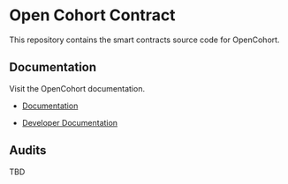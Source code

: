 # Open Cohort Contract

This repository contains the smart contracts source code for OpenCohort.

## Documentation

Visit the OpenCohort documentation.

- [Documentation](https://docs.silicon.network/about/opencohort)

- [Developer Documentation](https://docs.silicon.network/about/opencohort/build-on-opencohort/developer)

## Audits

TBD
